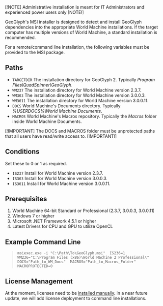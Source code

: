 [!NOTE]
Administrative installation is meant for IT Administrators and experienced power users only
[NOTE!]

GeoGlyph's MSI installer is designed to detect and install GeoGlyph dependencies into the appropriate World Machine installations. If the target computer has multiple versions of World Machine, a standard installation is recommended.

For a remote/command line installation, the following variables must be provided to the MSI package.

## Paths
- ```TARGETDIR``` The installation directory for GeoGlyph 2. Typically *Program Files\QuadSpinner\GeoGlyph*.
- ```WM237``` The installation directory for World Machine version 2.3.7.
- ```WM303``` The installation directory for World Machine version 3.0.0.3.
- ```WM3011``` The installation directory for World Machine version 3.0.0.11.
- ```DOCS``` World Machine's Documents directory. Typically *%USERDOCS%\World Machine Documents*.
- ```MACROS``` World Machine's Macros repository. Typically the *Macros* folder inside World Machine Documents.

[!IMPORTANT]
The DOCS and MACROS folder must be unprotected paths that all users have read/write access to.
[IMPORTANT!]

## Conditions
Set these to 0 or 1 as required.
- ```IS237``` Install for World Machine version 2.3.7.
- ```IS303``` Install for World Machine version 3.0.0.3.
- ```IS3011``` Install for World Machine version 3.0.0.11.

## Prerequisites
1. World Machine 64-bit Standard or Professional (2.3.7, 3.0.0.3, 3.0.0.11)
2. Windows 7 or higher
3. Microsoft .NET Framework 4.5.1 or higher
4. Latest Drivers for CPU and GPU to utilize OpenCL

## Example Command Line
> `
> msiexec.exe -i "C:\Path\To\GeoGlyph.msi" 
> IS236=1 
> WM236="C:\Program Files (x86)\World Machine 2 Professional\" 
> DOCS="Path_to_WM_Docs" 
> MACROS="Path_to_Macros_Folder" 
> MACROPROTECTED=0
> `


## License Management

At the moment, licenses need to be [installed manually](Getting-Started--License-Management). In a near future update, we will add license deployment to command line installations.
